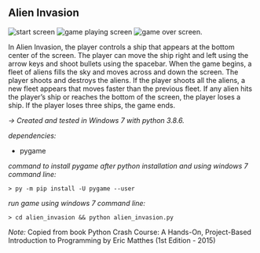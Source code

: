## Alien Invasion

![](/screenshots/python-alien-invasion-1.png "start screen")
![](/screenshots/python-alien-invasion-2.png "game playing screen")
![](/screenshots/python-alien-invasion-3.png "game over screen.")

In Alien Invasion, the player controls a ship that appears at the bottom center of the screen. The player can move the ship right and left using the arrow keys and shoot bullets using the spacebar. When the game begins, a fleet of aliens fills the sky and moves across and down the screen. The player shoots and destroys the aliens. If the player shoots all the aliens, a new fleet appears that moves faster than the previous fleet. If any alien hits the player’s ship or reaches the bottom of the screen, the player loses a ship. If the player loses three ships, the game ends.

*-> Created and tested in Windows 7 with python 3.8.6.*

*dependencies:*
* pygame

*command to install pygame after python installation and using windows 7 command line:*
```
> py -m pip install -U pygame --user
```

*run game using windows 7 command line:*
```
> cd alien_invasion && python alien_invasion.py
```

*Note:*
Copied from book Python Crash Course: A Hands-On, Project-Based Introduction to Programming by Eric Matthes (1st Edition - 2015)

